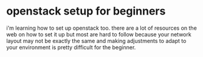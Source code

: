 openstack setup for beginners
=============================

i'm learning how to set up openstack too. there are a lot of resources on the web on how to set it up but most are hard to follow because your network layout may not be exactly the same and making adjustments to adapt to your environment is pretty difficult for the beginner. 
